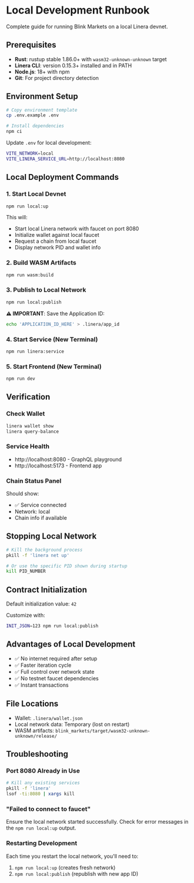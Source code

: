 # Local Development Runbook

Complete guide for running Blink Markets on a local Linera devnet.

## Prerequisites

- **Rust**: rustup stable 1.86.0+ with `wasm32-unknown-unknown` target
- **Linera CLI**: version 0.15.3+ installed and in PATH
- **Node.js**: 18+ with npm
- **Git**: For project directory detection

## Environment Setup

```bash
# Copy environment template
cp .env.example .env

# Install dependencies  
npm ci
```

Update `.env` for local development:
```bash
VITE_NETWORK=local
VITE_LINERA_SERVICE_URL=http://localhost:8080
```

## Local Deployment Commands

### 1. Start Local Devnet

```bash
npm run local:up
```

This will:
- Start local Linera network with faucet on port 8080
- Initialize wallet against local faucet
- Request a chain from local faucet
- Display network PID and wallet info

### 2. Build WASM Artifacts

```bash
npm run wasm:build
```

### 3. Publish to Local Network

```bash
npm run local:publish
```

**⚠️ IMPORTANT**: Save the Application ID:

```bash
echo 'APPLICATION_ID_HERE' > .linera/app_id
```

### 4. Start Service (New Terminal)

```bash
npm run linera:service
```

### 5. Start Frontend (New Terminal)

```bash
npm run dev
```

## Verification

### Check Wallet
```bash
linera wallet show
linera query-balance
```

### Service Health
- http://localhost:8080 - GraphQL playground
- http://localhost:5173 - Frontend app

### Chain Status Panel
Should show:
- ✅ Service connected
- Network: local
- Chain info if available

## Stopping Local Network

```bash
# Kill the background process
pkill -f 'linera net up'

# Or use the specific PID shown during startup
kill PID_NUMBER
```

## Contract Initialization

Default initialization value: `42`

Customize with:
```bash
INIT_JSON=123 npm run local:publish
```

## Advantages of Local Development

- ✅ No internet required after setup
- ✅ Faster iteration cycle  
- ✅ Full control over network state
- ✅ No testnet faucet dependencies
- ✅ Instant transactions

## File Locations

- Wallet: `.linera/wallet.json`
- Local network data: Temporary (lost on restart)
- WASM artifacts: `blink_markets/target/wasm32-unknown-unknown/release/`

## Troubleshooting

### Port 8080 Already in Use
```bash
# Kill any existing services
pkill -f 'linera'
lsof -ti:8080 | xargs kill
```

### "Failed to connect to faucet"
Ensure the local network started successfully. Check for error messages in the `npm run local:up` output.

### Restarting Development
Each time you restart the local network, you'll need to:
1. `npm run local:up` (creates fresh network)
2. `npm run local:publish` (republish with new app ID)